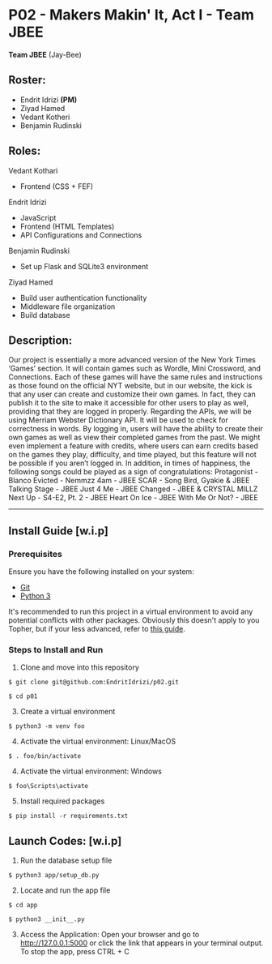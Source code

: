 # P02 - Makers Makin' It, Act I - Team JBEE

**Team JBEE** (Jay-Bee)

## Roster:
- Endrit Idrizi **(PM)**
- Ziyad Hamed
- Vedant Kotheri
- Benjamin Rudinski

## Roles: 
Vedant Kothari
- Frontend (CSS + FEF)

Endrit Idrizi
- JavaScript
- Frontend (HTML Templates)
- API Configurations and Connections

Benjamin Rudinski
- Set up Flask and SQLite3 environment

Ziyad Hamed
- Build user authentication functionality
- Middleware file organization
- Build database

## Description:
Our project is essentially a more advanced version of the New York Times ‘Games’ section. It will contain games such as Wordle, Mini Crossword, and Connections. Each of these games will have the same rules and instructions as those found on the official NYT website, but in our website, the kick is that any user can create and customize their own games. In fact, they can publish it to the site to make it accessible for other users to play as well, providing that they are logged in properly. Regarding the APIs, we will be using Merriam Webster Dictionary API. It will be used to check for correctness in words. By logging in, users will have the ability to create their own games as well as view their completed games from the past. We might even implement a feature with credits, where users can earn credits based on the games they play, difficulty, and time played, but this feature will not be possible if you aren’t logged in. In addition, in times of happiness, the following songs could be played as a sign of congratulations: 
Protagonist - Blanco
Evicted - Nemmzz
4am - JBEE
SCAR - Song Bird, Gyakie & JBEE
Talking Stage - JBEE
Just 4 Me - JBEE
Changed - JBEE & CRYSTAL MILLZ
Next Up - S4-E2, Pt. 2 - JBEE
Heart On Ice - JBEE
With Me Or Not? - JBEE

  
---  

## Install Guide [w.i.p]

### Prerequisites
Ensure you have the following installed on your system:
- [Git](https://git-scm.com/book/en/v2/Getting-Started-Installing-Git)
- [Python 3](https://www.python.org/downloads/)

It's recommended to run this project in a virtual environment to avoid any potential conflicts with other packages. Obviously this doesn't apply to you Topher, but if your less advanced, refer to [this guide](https://novillo-cs.github.io/apcsa/tools/).

### Steps to Install and Run
1. Clone and move into this repository
```
$ git clone git@github.com:EndritIdrizi/p02.git
```
```
$ cd p01
```
3. Create a virtual environment
```
$ python3 -m venv foo
```

4. Activate the virtual environment: Linux/MacOS
```
$ . foo/bin/activate
```
4. Activate the virtual environment: Windows
```
$ foo\Scripts\activate
```
5. Install required packages
```
$ pip install -r requirements.txt
```
## Launch Codes: [w.i.p]
1. Run the database setup file
``` 
$ python3 app/setup_db.py
```
2. Locate and run the app file
``` 
$ cd app
```
``` 
$ python3 __init__.py
```
3. Access the Application: Open your browser and go to http://127.0.0.1:5000 or click the link that appears in your terminal output.
To stop the app, press CTRL + C
